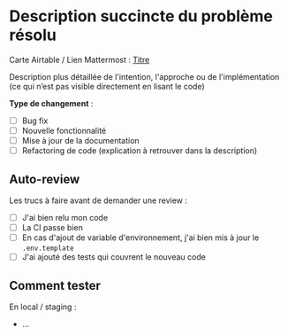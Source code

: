 # Description succincte du problème résolu

Carte Airtable / Lien Mattermost : [Titre](https://…)

Description plus détaillée de l'intention, l'approche ou de l'implémentation (ce qui n’est pas visible directement en lisant le code)

<!-- Cocher la/les case.s appropriée.s -->
**Type de changement** :

- [ ] Bug fix
- [ ] Nouvelle fonctionnalité
- [ ] Mise à jour de la documentation
- [ ] Refactoring de code (explication à retrouver dans la description)

## Auto-review

Les trucs à faire avant de demander une review :

- [ ] J'ai bien relu mon code
- [ ] La CI passe bien
- [ ] En cas d'ajout de variable d'environnement, j'ai bien mis à jour le `.env.template`
- [ ] J'ai ajouté des tests qui couvrent le nouveau code

## Comment tester

En local / staging :
- …

<!--

## Développement local

Dans le cas où il y a des instructions spécifiques pour garantir un local fonctionnel pour le reste de l'équipe

- …
 -->

<!--

## Déploiement

 Dans le cas où il y a des instructions spécifiques de déploiement

- …
 -->
